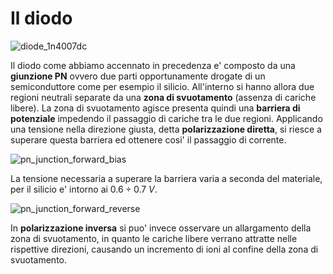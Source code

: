 # Il diodo  

![diode_1n4007dc](https://user-images.githubusercontent.com/7195133/229378830-cc6f0eee-1ee1-4c79-bdc4-0e417423208d.jpg)  

Il diodo come abbiamo accennato in precedenza e' composto da una **giunzione PN** ovvero due parti opportunamente drogate di un semiconduttore come per esempio il silicio. All'interno si hanno allora due regioni neutrali separate da una **zona di svuotamento** (assenza di cariche libere). La zona di svuotamento agisce presenta quindi una **barriera di potenziale** impedendo il passaggio di cariche tra le due regioni. Applicando una tensione nella direzione giusta, detta **polarizzazione diretta**, si riesce a superare questa barriera ed ottenere cosi' il passaggio di corrente.   

![pn_junction_forward_bias](https://user-images.githubusercontent.com/7195133/229378721-3641b26c-7795-41b4-9449-63383fbf9835.gif)

La tensione necessaria a superare la barriera varia a seconda del materiale, per il silicio e' intorno ai $0.6 \div 0.7\ V$.  

![pn_junction_forward_reverse](https://user-images.githubusercontent.com/7195133/229378694-91ee98d1-14d6-47e7-a209-8b3402b08856.jpg)  

In **polarizzazione inversa** si puo' invece osservare un allargamento della zona di svuotamento, in quanto le cariche libere verrano attratte nelle rispettive direzioni, causando un incremento di ioni al confine della zona di svuotamento.  